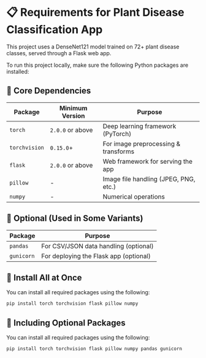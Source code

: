 # 📋 Requirements for Plant Disease Classification App

This project uses a DenseNet121 model trained on 72+ plant disease classes, served through a Flask web app.

To run this project locally, make sure the following Python packages are installed:

## 🔧 Core Dependencies

| Package     | Minimum Version | Purpose                                 |
|-------------|------------------|-----------------------------------------|
| `torch`     | `2.0.0` or above | Deep learning framework (PyTorch)       |
| `torchvision` | `0.15.0`+      | For image preprocessing & transforms    |
| `flask`     | `2.0.0` or above | Web framework for serving the app       |
| `pillow`    | -                | Image file handling (JPEG, PNG, etc.)   |
| `numpy`     | -                | Numerical operations                    |

## 📁 Optional (Used in Some Variants)

| Package     | Purpose                                      |
|-------------|----------------------------------------------|
| `pandas`    | For CSV/JSON data handling (optional)        |
| `gunicorn`  | For deploying the Flask app (optional)       |

## 📌 Install All at Once

You can install all required packages using the following:

```bash
pip install torch torchvision flask pillow numpy
```

## 📌 Including Optional Packages

You can install all required packages using the following:
```bash
pip install torch torchvision flask pillow numpy pandas gunicorn
```
